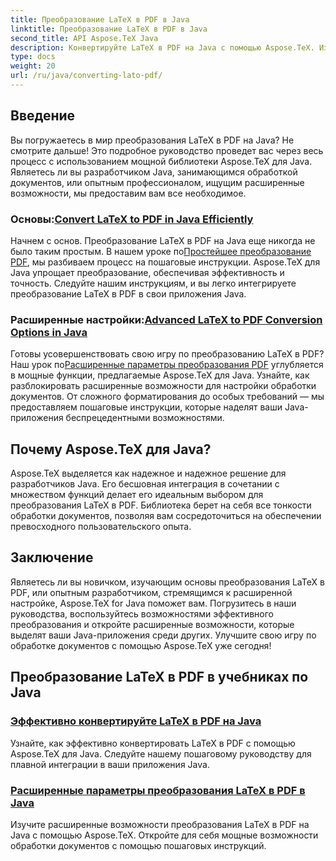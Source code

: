 ```yaml
---
title: Преобразование LaTeX в PDF в Java
linktitle: Преобразование LaTeX в PDF в Java
second_title: API Aspose.TeX Java
description: Конвертируйте LaTeX в PDF на Java с помощью Aspose.TeX. Изучите эффективные и расширенные возможности интеграции с вашими Java-приложениями. Откройте мощные возможности обработки документов.
type: docs
weight: 20
url: /ru/java/converting-lato-pdf/
---
```


## Введение

Вы погружаетесь в мир преобразования LaTeX в PDF на Java? Не смотрите дальше! Это подробное руководство проведет вас через весь процесс с использованием мощной библиотеки Aspose.TeX для Java. Являетесь ли вы разработчиком Java, занимающимся обработкой документов, или опытным профессионалом, ищущим расширенные возможности, мы предоставим вам все необходимое.

###  Основы:[Convert LaTeX to PDF in Java Efficiently](./simplest-pdf-conversion/)

 Начнем с основ. Преобразование LaTeX в PDF на Java еще никогда не было таким простым. В нашем уроке по[Простейшее преобразование PDF](./simplest-pdf-conversion/), мы разбиваем процесс на пошаговые инструкции. Aspose.TeX для Java упрощает преобразование, обеспечивая эффективность и точность. Следуйте нашим инструкциям, и вы легко интегрируете преобразование LaTeX в PDF в свои приложения Java.

###  Расширенные настройки:[Advanced LaTeX to PDF Conversion Options in Java](./advanced-pdf-conversion/)

 Готовы усовершенствовать свою игру по преобразованию LaTeX в PDF? Наш урок по[Расширенные параметры преобразования PDF](./advanced-pdf-conversion/) углубляется в мощные функции, предлагаемые Aspose.TeX для Java. Узнайте, как разблокировать расширенные возможности для настройки обработки документов. От сложного форматирования до особых требований — мы предоставляем пошаговые инструкции, которые наделят ваши Java-приложения беспрецедентными возможностями.

## Почему Aspose.TeX для Java?

Aspose.TeX выделяется как надежное и надежное решение для разработчиков Java. Его бесшовная интеграция в сочетании с множеством функций делает его идеальным выбором для преобразования LaTeX в PDF. Библиотека берет на себя все тонкости обработки документов, позволяя вам сосредоточиться на обеспечении превосходного пользовательского опыта.

## Заключение

Являетесь ли вы новичком, изучающим основы преобразования LaTeX в PDF, или опытным разработчиком, стремящимся к расширенной настройке, Aspose.TeX for Java поможет вам. Погрузитесь в наши руководства, воспользуйтесь возможностями эффективного преобразования и откройте расширенные возможности, которые выделят ваши Java-приложения среди других. Улучшите свою игру по обработке документов с помощью Aspose.TeX уже сегодня!
## Преобразование LaTeX в PDF в учебниках по Java
### [Эффективно конвертируйте LaTeX в PDF на Java](./simplest-pdf-conversion/)
Узнайте, как эффективно конвертировать LaTeX в PDF с помощью Aspose.TeX для Java. Следуйте нашему пошаговому руководству для плавной интеграции в ваши приложения Java.
### [Расширенные параметры преобразования LaTeX в PDF в Java](./advanced-pdf-conversion/)
Изучите расширенные возможности преобразования LaTeX в PDF на Java с помощью Aspose.TeX. Откройте для себя мощные возможности обработки документов с помощью пошаговых инструкций.
